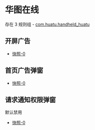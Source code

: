 # 华图在线

存在 3 规则组 - [com.huatu.handheld_huatu](/src/apps/com.huatu.handheld_huatu.ts)

## 开屏广告

- [快照-0](https://gkd-kit.gitee.io/import/12715734)

## 首页广告弹窗

- [快照-0](https://gkd-kit.gitee.io/import/12715702)

## 请求通知权限弹窗

默认禁用

- [快照-0](https://gkd-kit.gitee.io/import/12715719)
